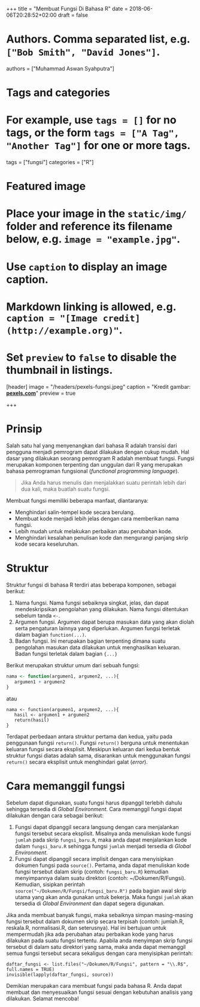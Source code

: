 +++
title = "Membuat Fungsi Di Bahasa R"
date = 2018-06-06T20:28:52+02:00
draft = false

# Authors. Comma separated list, e.g. `["Bob Smith", "David Jones"]`.
authors = ["Muhammad Aswan Syahputra"]

# Tags and categories
# For example, use `tags = []` for no tags, or the form `tags = ["A Tag", "Another Tag"]` for one or more tags.
tags = ["fungsi"]
categories = ["R"]

# Featured image
# Place your image in the `static/img/` folder and reference its filename below, e.g. `image = "example.jpg"`.
# Use `caption` to display an image caption.
#   Markdown linking is allowed, e.g. `caption = "[Image credit](http://example.org)"`.
# Set `preview` to `false` to disable the thumbnail in listings.
[header]
image = "/headers/pexels-fungsi.jpeg"
caption = "Kredit gambar: [**pexels.com**](https://www.pexels.com/photo/office-working-app-computer-97077/)"
preview = true

+++

# Prinsip
Salah satu hal yang menyenangkan dari bahasa R adalah transisi dari pengguna menjadi pemrogram dapat dilakukan dengan cukup mudah. Hal dasar yang dilakukan seorang pemrogram R adalah membuat fungsi. Fungsi merupakan komponen terpenting dan unggulan dari R yang merupakan bahasa pemrograman fungsional (*functional programming language*).

> Jika Anda harus menulis dan menjalakkan suatu perintah lebih dari dua kali, maka buatlah suatu fungsi.

Membuat fungsi memiliki beberapa manfaat, diantaranya:

* Menghindari salin-tempel kode secara berulang.
* Membuat kode menjadi lebih jelas dengan cara memberikan nama fungsi.
* Lebih mudah untuk melakukan perbaikan atau perubahan kode.
* Menghindari kesalahan penulisan kode dan mengurangi panjang skrip kode secara keseluruhan.

# Struktur
Struktur fungsi di bahasa R terdiri atas beberapa komponen, sebagai berikut:

1. Nama fungsi. Nama fungsi sebaiknya singkat, jelas, dan dapat mendeskripsikan pengolahan yang dilakukan. Nama fungsi ditentukan sebelum tanda `<-`.
2. Argumen fungsi. Argumen dapat berupa masukan data yang akan diolah serta pengaturan lainnya yang diperlukan. Argumen fungsi terletak dalam bagian `function(...)`. 
3. Badan fungsi. Ini merupakan bagian terpenting dimana suatu pengolahan masukan data dilakukan untuk menghasilkan keluaran. Badan fungsi terletak dalam bagian `{...}`

Berikut merupakan struktur umum dari sebuah fungsi:

```r
nama <- function(argumen1, argumen2, ...){
   argumen1 + argumen2
}
```

atau

```
nama <- function(argumen1, argumen2, ...){
   hasil <- argumen1 + argumen2
   return(hasil)
}
```

Terdapat perbedaan antara struktur pertama dan kedua, yaitu pada penggunaan fungsi `return()`. Fungsi `return()` berguna untuk menentukan keluaran fungsi secara eksplisit. Meskipun keluaran dari kedua bentuk struktur fungsi diatas adalah sama, disarankan untuk menggunakan fungsi `return()` secara eksplisit untuk menghindari galat (*error*).

# Cara memanggil fungsi
Sebelum dapat digunakan, suatu fungsi harus dipanggil terlebih dahulu sehingga tersedia di *Global Environment*. Cara memanggil fungsi dapat dilakukan dengan cara sebagai berikut:

1. Fungsi dapat dipanggil secara langsung dengan cara menjalankan fungsi tersebut secara eksplisit. Misalnya anda menuliskan kode fungsi `jumlah` pada skrip `fungsi_baru.R`, maka anda dapat menjalankan kode dalam `fungsi_baru.R` sehingga fungsi `jumlah` menjadi tersedia di *Global Environment*.
2. Fungsi dapat dipanggil secara implisit dengan cara menyisipkan dokumen fungsi pada `source()`. Pertama, anda dapat menuliskan kode fungsi tersebut dalam skrip (contoh: `fungsi_baru.R`) kemudian menyimpannya dalam suatu direktori (contoh: ~/Dokumen/R/Fungsi). Kemudian, sisipkan perintah `source("~/Dokumen/R/Fungsi/fungsi_baru.R")` pada bagian awal skrip utama yang akan anda gunakan untuk bekerja. Maka fungsi `jumlah` akan tersedia di *Global Environment* dan dapat segera digunakan.

Jika anda membuat banyak fungsi, maka sebaiknya simpan masing-masing fungsi tersebut dalam dokumen skrip secara terpisah (contoh: jumlah.R, reskala.R, normalisasi.R, dan seterusnya). Hal ini bertujuan untuk mempermudah jika ada perubahan atau perbaikan kode yang harus dilakukan pada suatu fungsi tertentu. Apabila anda menyimpan skrip fungsi tersebut di dalam satu direktori yang sama, maka anda dapat memanggil semua fungsi tersebut secara sekaligus dengan cara menyisipkan perintah:

```
daftar_fungsi <- list.files("~/Dokumen/R/Fungsi", pattern = "\\.R$", full.names = TRUE)
invisible(lapply(daftar_fungsi, source))
```

Demikian merupakan cara membuat fungsi pada bahasa R. Anda dapat membuat dan menyesuaikan fungsi sesuai dengan kebutuhan analisis yang dilakukan. Selamat mencoba!
